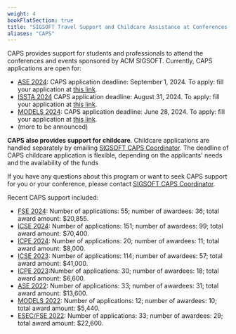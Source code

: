 ```yaml
---
weight: 4
bookFlatSection: true
title: "SIGSOFT Travel Support and Childcare Assistance at Conferences - CAPS"
aliases: "CAPS"
---
```

CAPS provides support for students and professionals to attend the conferences and events sponsored by ACM SIGSOFT. Currently, CAPS applications are open for:

- [ASE 2024](https://conf.researchr.org/home/ase-2024): CAPS application deadline: September 1, 2024. To apply: fill your application at [this link](https://survey.alchemer.com/s3/7967143/SIGSOFT-CAPS-Travel-Support-for-ASE-2024).</li>
- [ISSTA 2024](https://2024.issta.org/) CAPS application deadline: August 31, 2024. To apply: fill your application at [this link](https://survey.alchemer.com/s3/7967104/SIGSOFT-CAPS-Travel-Support-for-ISSTA-2024).</li>
- [MODELS 2024](https://conf.researchr.org/home/models-2024): CAPS application deadline: June 28, 2024. To apply: fill your application at [this link](https://survey.alchemer.com/s3/7816619/SIGSOFT-CAPS-Travel-Support-for-MODELS-2024).
- (more to be announced)

**CAPS also provides support for childcare**. Childcare applications are handled separately by emailing [SIGSOFT CAPS Coordinator](mailto:sigsoft_caps@acm.org). The deadline of CAPS childcare application is flexible, depending on the applicants' needs and the availability of the funds

If you have any questions about this program or want to seek CAPS support for you or your conference, please contact [SIGSOFT CAPS Coordinator](mailto:sigsoft_caps@acm.org).

Recent CAPS support included:
- [FSE 2024](https://2024.esec-fse.org/): Number of applications: 55; number of awardees: 36; total award amount: $20,855.
- [ICSE 2024](https://conf.researchr.org/home/icse-2024): Number of applications: 151; number of awardees: 99; total award amount: $70,400.
- [ICPE 2024](https://icpe2024.spec.org/): Number of applications: 20; number of awardees: 11; total award amount: $8,000.
- [ICSE 2023](https://conf.researchr.org/home/icse-2023): Number of applications: 114; number of awardees: 57; total award amount: $41,000.
- [ICPE 2023](https://icpe2023.spec.org/):Number of applications: 30; number of awardees: 18; total award amount: $6,600.
- [ASE 2022](https://conf.researchr.org/home/ase-2022): Number of applications: 33; number of awardees: 31; total award amount: $13,600.
- [MODELS 2022](https://conf.researchr.org/home/models-2022): Number of applications: 12; number of awardees: 10; total award amount: $5,440.
- [ESEC/FSE 2022](https://2022.esec-fse.org/): Number of applications: 33; number of awardees: 29; total award amount: $22,600.
